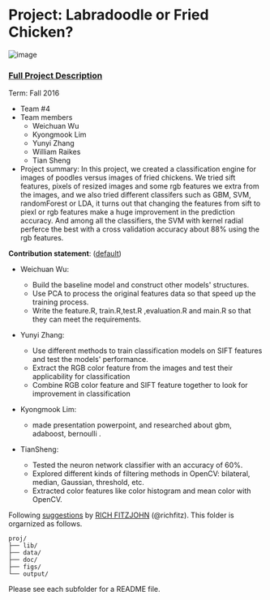 # Project: Labradoodle or Fried Chicken? 
![image](https://s-media-cache-ak0.pinimg.com/236x/6b/01/3c/6b013cd759c69d17ffd1b67b3c1fbbbf.jpg)
### [Full Project Description](doc/project3_desc.html)

Term: Fall 2016

+ Team #4
+ Team members
	+ Weichuan Wu
	+ Kyongmook Lim
	+ Yunyi Zhang
	+ William Raikes
	+ Tian Sheng
+ Project summary: In this project, we created a classification engine for images of poodles versus images of fried chickens. We tried sift features, pixels of resized images and some rgb features we extra from the images, and we also tried different classifers such as GBM, SVM, randomForest or LDA, it turns out that changing the features from sift to piexl or rgb features make a huge improvement in the prediction accuracy. And among all the classifiers, the SVM with kernel radial perferce the best with a cross validation accuracy about 88% using the rgb features. 
	
**Contribution statement**: ([default](doc/a_note_on_contributions.md)) 
+ Weichuan Wu: 

	+ Build the baseline model and construct other models' structures.
	+ Use PCA to process the original features data so that speed up the training process.
	+ Write the feature.R, train.R,test.R ,evaluation.R and main.R so that they can meet the requirements.
+ Yunyi Zhang: 

	+ Use different methods to train classification models on SIFT features and test the models' performance.  
	+ Extract the RGB color feature from the images and test their applicability for classification 
	+ Combine RGB color feature and SIFT feature together to look for improvement in classification 
+ Kyongmook Lim: 

	+ made presentation powerpoint, and researched about gbm, adaboost, bernoulli .  
+ TianSheng: 

	+ Tested the neuron network classifier with an accuracy of 60%.
	+ Explored different kinds of filtering methods in OpenCV: bilateral, median, Gaussian, threshold, etc.
	+ Extracted color features like color histogram and mean color with OpenCV.
       
Following [suggestions](http://nicercode.github.io/blog/2013-04-05-projects/) by [RICH FITZJOHN](http://nicercode.github.io/about/#Team) (@richfitz). This folder is orgarnized as follows.

```
proj/
├── lib/
├── data/
├── doc/
├── figs/
└── output/
```

Please see each subfolder for a README file.
